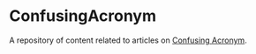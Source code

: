 # ConfusingAcronym

A repository of content related to articles on [Confusing Acronym](https://confusing-acronym.com).

